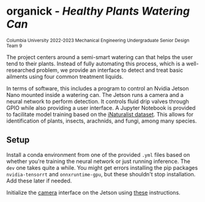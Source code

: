 # organick - *Healthy Plants Watering Can*
<sub>Columbia University 2022-2023 Mechanical Engineering Undergraduate Senior Design Team 9</sub>

The project centers around a semi-smart watering can that helps the user tend to their plants. Instead of fully automating this process, which is a well-researched problem, we provide an interface to detect and treat basic ailments using four common treatment liquids.

In terms of software, this includes a program to control an Nvidia Jetson Nano mounted inside a watering can. The Jetson runs a camera and a neural network to perform detection. It controls fluid drip valves through GPIO while also providing a user interface. A Jupyter Notebook is provided to facilitate model training based on the [iNaturalist dataset](https://github.com/visipedia/inat_comp/tree/master/2021). This allows for identification of plants, insects, arachnids, and fungi, among many species.

## Setup
Install a conda environment from one of the provided `.yml` files based on whether you're training the neural network or just running inference. The `dev` one takes quite a while. You might get errors installing the pip packages `nvidia-tensorrt` and `onnxruntime-gpu`, but these shouldn't stop installation. Add these later if needed.

Initialize the [camera](https://www.arducam.com/product/b0183-arducam-imx219-distortioin-m12-mount-camera-module-raspberry-pi-compute-module/) interface on the Jetson using [these](https://docs.arducam.com/Nvidia-Jetson-Camera/Native-Camera/Quick-Start-Guide/) instructions.
